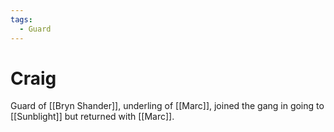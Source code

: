 ```yaml
---
tags:
  - Guard
---
```

# Craig 

Guard of [[Bryn Shander]], underling of [[Marc]], joined the gang in going to [[Sunblight]] but returned with [[Marc]].